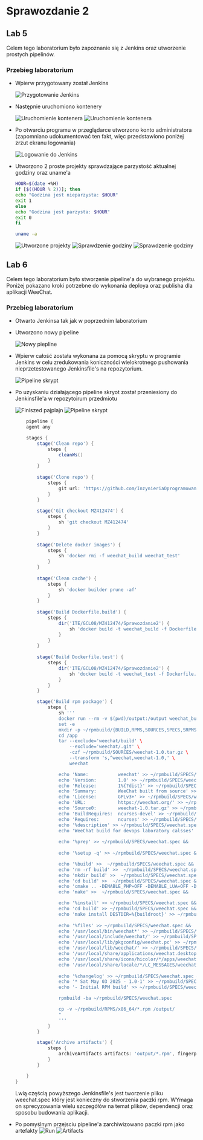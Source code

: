 # Sprawozdanie 2
## Lab 5

Celem tego laboratorium było zapoznanie się z Jenkins oraz utworzenie prostych pipelinów.

### Przebieg laboratorium
- Wpierw przygotowany został Jenkins

    ![Przygotowanie Jenkins](./lab5/install_jenkins_1.png "Przygotowanie Jenkins")
- Następnie uruchomiono kontenery

    ![Uruchomienie kontenera](./lab5/instal_jenkins.png "Uruchomienie kontenera")
    ![Uruchomienie kontenera](./lab5/docker_run.png "Uruchomienie kontenera")
- Po otwarciu programu w przeglądarce utworzono konto administratora (zapomniano udokumentować ten fakt, więc przedstawiono poniżej zrzut ekranu logowania)

    ![Logowanie do Jenkins](./lab5/logowanie_jenksin.png "Logowanie do Jenkins")
- Utworzono 2 proste projekty sprawdzające parzystość aktualnej godziny oraz uname'a
    ```bash
    HOUR=$(date +%H)
    if [$((HOUR % 2))]; then
    echo "Godzina jest nieparzysta: $HOUR"
    exit 1
    else
    echo "Godzina jest parzysta: $HOUR"
    exit 0
    fi
    ```
    ```bash
    uname -a
    ```

    ![Utworzone projekty](./lab6/jenkins_projects.png "Utworzone projekty")
    ![Sprawdzenie godziny](./lab5/check_hour.png "Sprawdzenie godziny")
    ![Sprawdzenie godziny](./lab5/check_hour_output.png "Sprawdzenie godziny output")

## Lab 6
Celem tego laboratorium było stworzenie pipeline'a do wybranego projektu. Poniżej pokazano kroki potrzebne do wykonania deploya oraz publisha dla aplikacji WeeChat. 
### Przebieg laboratorium
- Otwarto Jenkinsa tak jak w poprzednim laboratorium
- Utworzono nowy pipeline

    ![Nowy piepline](./lab6/create_pipeline.png "Instalacja Dockera")
- Wpierw całość została wykonana za pomocą skryptu w programie Jenkins w celu zredukowania koniczności wielokrotnego pushowania nieprzetestowanego Jenkinsfile's na repozytorium.

    ![Pipeline skrypt](./lab6/pipeline_script.png "Instalacja Dockera")
- Po uzyskaniu działającego pipeline skryot został przeniesiony do Jenkinsfile'a w repozytoirum przedmiotu

    
    ![Finiszed pajplajn](./lab6/pipeline_success.png "Pomyślne zakończenie działanie pipeline'a")
    ![Pipeline skrypt](./lab6/pipeline_overview.png "Instalacja Dockera")

    ```groovy
        pipeline {
        agent any

        stages {
            stage('Clean repo') {
                steps {
                    cleanWs()
                }
            }
            
            stage('Clone repo') {
                steps {
                    git url: 'https://github.com/InzynieriaOprogramowaniaAGH/MDO2025_INO.git', branch: 'main'
                }
            }
            
            stage('Git checkout MZ412474') {
                steps {
                    sh 'git checkout MZ412474'
                }
            }
            
            stage('Delete docker images') {
                steps {
                    sh 'docker rmi -f weechat_build weechat_test'
                }
            }
            
            stage('Clean cache') {
                steps {
                    sh 'docker builder prune -af'
                }
            }
            
            stage('Build Dockerfile.build') {
                steps {
                    dir('ITE/GCL08/MZ412474/Sprawozdanie2') {
                        sh 'docker build -t weechat_build -f Dockerfile.build .'
                    }
                }
            }
            
            stage('Build Dockerfile.test') {
                steps {
                    dir('ITE/GCL08/MZ412474/Sprawozdanie2') {
                        sh 'docker build -t weechat_test -f Dockerfile.test .'
                    }
                }
            }

            stage('Build rpm package') {
                steps {
                    sh '''
                    docker run --rm -v $(pwd)/output:/output weechat_build bash -c "
                    set -e
                    mkdir -p ~/rpmbuild/{BUILD,RPMS,SOURCES,SPECS,SRPMS}
                    cd /app
                    tar --exclude='weechat/build' \
                        --exclude='weechat/.git' \
                        -czf ~/rpmbuild/SOURCES/weechat-1.0.tar.gz \
                        --transform 's,^weechat,weechat-1.0,' \
                        weechat

                    echo 'Name:           weechat' >> ~/rpmbuild/SPECS/weechat.spec &&
                    echo 'Version:        1.0' >> ~/rpmbuild/SPECS/weechat.spec &&
                    echo 'Release:        1%{?dist}' >> ~/rpmbuild/SPECS/weechat.spec &&
                    echo 'Summary:        WeeChat built from source' >> ~/rpmbuild/SPECS/weechat.spec &&
                    echo 'License:        GPLv3+' >> ~/rpmbuild/SPECS/weechat.spec &&
                    echo 'URL:            https://weechat.org/' >> ~/rpmbuild/SPECS/weechat.spec &&
                    echo 'Source0:        weechat-1.0.tar.gz' >> ~/rpmbuild/SPECS/weechat.spec &&
                    echo 'BuildRequires:  ncurses-devel' >> ~/rpmbuild/SPECS/weechat.spec &&
                    echo 'Requires:       ncurses' >> ~/rpmbuild/SPECS/weechat.spec &&
                    echo '%description' >> ~/rpmbuild/SPECS/weechat.spec &&
                    echo 'WeeChat build for devops laboratory calsses' >> ~/rpmbuild/SPECS/weechat.spec &&
                    
                    echo '%prep' >> ~/rpmbuild/SPECS/weechat.spec &&
                    
                    echo '%setup -q' >> ~/rpmbuild/SPECS/weechat.spec &&

                    echo '%build' >>  ~/rpmbuild/SPECS/weechat.spec &&
                    echo 'rm -rf build' >>  ~/rpmbuild/SPECS/weechat.spec &&
                    echo 'mkdir build' >>  ~/rpmbuild/SPECS/weechat.spec &&
                    echo 'cd build' >>  ~/rpmbuild/SPECS/weechat.spec &&
                    echo 'cmake .. -DENABLE_PHP=OFF -DENABLE_LUA=OFF -DENABLE_TESTS=ON' >>  ~/rpmbuild/SPECS/weechat.spec &&
                    echo 'make' >>  ~/rpmbuild/SPECS/weechat.spec &&

                    echo '%install' >> ~/rpmbuild/SPECS/weechat.spec &&
                    echo 'cd build' >> ~/rpmbuild/SPECS/weechat.spec &&
                    echo 'make install DESTDIR=%{buildroot}' >> ~/rpmbuild/SPECS/weechat.spec &&
                    
                    echo '%files' >> ~/rpmbuild/SPECS/weechat.spec &&
                    echo '/usr/local/bin/weechat*' >> ~/rpmbuild/SPECS/weechat.spec &&
                    echo '/usr/local/include/weechat/' >> ~/rpmbuild/SPECS/weechat.spec &&
                    echo '/usr/local/lib/pkgconfig/weechat.pc' >> ~/rpmbuild/SPECS/weechat.spec &&
                    echo '/usr/local/lib/weechat/' >> ~/rpmbuild/SPECS/weechat.spec &&
                    echo '/usr/local/share/applications/weechat.desktop' >> ~/rpmbuild/SPECS/weechat.spec &&
                    echo '/usr/local/share/icons/hicolor/*/apps/weechat.png' >> ~/rpmbuild/SPECS/weechat.spec &&
                    echo '/usr/local/share/locale/*/LC_MESSAGES/weechat.mo' >> ~/rpmbuild/SPECS/weechat.spec &&
                    
                    echo '%changelog' >> ~/rpmbuild/SPECS/weechat.spec &&
                    echo '* Sat May 03 2025 - 1.0-1' >> ~/rpmbuild/SPECS/weechat.spec &&
                    echo '- Initial RPM build' >> ~/rpmbuild/SPECS/weechat.spec

                    rpmbuild -ba ~/rpmbuild/SPECS/weechat.spec

                    cp -v ~/rpmbuild/RPMS/x86_64/*.rpm /output/
                    "
                    '''
                }
            }

            stage('Archive artifacts') {
                steps {
                    archiveArtifacts artifacts: 'output/*.rpm', fingerprint: true
                }
            }

        }
    }
    ```
    Lwią częścią powyższego Jenkinsfile's jest tworzenie pliku weechat.spec który jest konieczny do stworzenia paczki rpm. WYmaga on sprecyzowania wielu szczegółów na temat plików, dependencji oraz sposobu budowania aplikacji. 


- Po pomyślnym przejsciu pipeline'a zarchiwizowano paczki rpm jako artefakty
    ![Run](./lab6/run_weechat.png "Działający pipeline")
    ![Artifacts](./lab6/project_successful_run.png "Działający pipeline")

